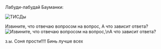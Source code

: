 Лабуди-лабудай Бауманки:

![ТИСДы](https://github.com/user-attachments/assets/530a7d17-6c54-4654-afe1-f9f817cd2997)

Извините, что отвечаю вопросом на вопрос,
А что зависит ответа?
![Извините, что отвечаю вопросом на вопрос,\nА что зависит ответа?](https://github.com/user-attachments/assets/fee1b3bb-c78b-41c8-b501-008dcf7da406)

з.ы. 
Соня прости!!!!
Бинь лучше всех
